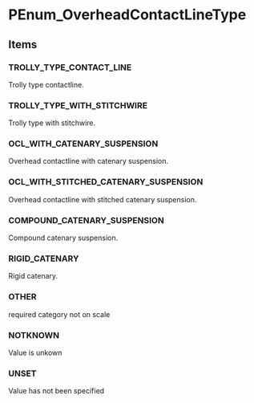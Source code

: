 # PEnum_OverheadContactLineType


<!-- end of short definition -->
## Items

### TROLLY_TYPE_CONTACT_LINE
Trolly type contactline.

### TROLLY_TYPE_WITH_STITCHWIRE
Trolly type with stitchwire.

### OCL_WITH_CATENARY_SUSPENSION
Overhead contactline with catenary suspension.

### OCL_WITH_STITCHED_CATENARY_SUSPENSION
Overhead contactline with stitched catenary suspension.

### COMPOUND_CATENARY_SUSPENSION
Compound catenary suspension.

### RIGID_CATENARY
Rigid catenary.

### OTHER
required category not on scale

### NOTKNOWN
Value is unkown

### UNSET
Value has not been specified
